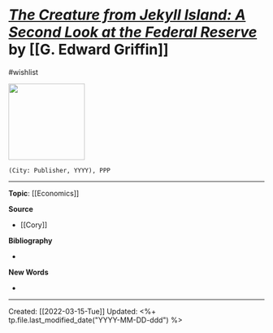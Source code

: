 
# [*The Creature from Jekyll Island: A Second Look at the Federal Reserve*]() by [[G. Edward Griffin]]
#wishlist

<img src="" width=150>

`(City: Publisher, YYYY), PPP`


--- 
**Topic**: [[Economics]]

**Source**
- [[Cory]]


**Bibliography**

- 

**New Words**

- 

---
Created: [[2022-03-15-Tue]]
Updated: <%+ tp.file.last_modified_date("YYYY-MM-DD-ddd") %>
